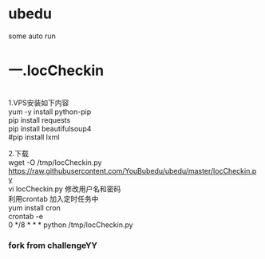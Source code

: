 # ubedu
some auto run
<h1>一.locCheckin</h1></br>
1.VPS安装如下内容<br>
yum -y install python-pip<br>
pip install requests<br>
pip install beautifulsoup4<br>
#pip install lxml<br>


2.下载<br>
wget  -O  /tmp/locCheckin.py https://raw.githubusercontent.com/YouBubedu/ubedu/master/locCheckin.py<br>
vi locCheckin.py 修改用户名和密码<br>
利用crontab 加入定时任务中<br>
yum install cron<br>
crontab -e<br>
0 */8 * * * python /tmp/locCheckin.py<br>


<h3>fork from challengeYY</h3></br>
